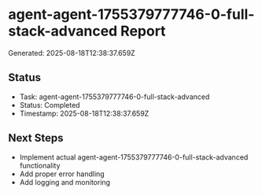 # agent-agent-1755379777746-0-full-stack-advanced Report

Generated: 2025-08-18T12:38:37.659Z

## Status
- Task: agent-agent-1755379777746-0-full-stack-advanced
- Status: Completed
- Timestamp: 2025-08-18T12:38:37.659Z

## Next Steps
- Implement actual agent-agent-1755379777746-0-full-stack-advanced functionality
- Add proper error handling
- Add logging and monitoring
